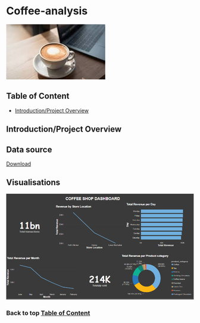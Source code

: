# Coffee-analysis

![coffee_2](coffee_2.jpeg)

## Table of Content

- [Introduction/Project Overview](Introduction/Project-Overview)

  
## Introduction/Project Overview
## Data source

[Download](https://microsoft.com)

## Visualisations
![Coffee_dashboard_1](Coffee_dashboard_1.PNG)


### Back to top [Table of Content](#Table-of-Content)
